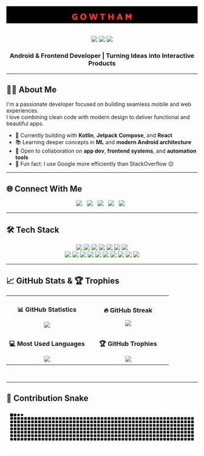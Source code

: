 <div align="center">
  <img src="assets/images/myName.png" alt="GOWTHAM" style="max-width: 100%; height: auto; margin-bottom: 20px;" />
  
  <p style="margin-top: 10px;">
    <img src="https://img.shields.io/badge/Android%20Dev-%2376FF03?style=for-the-badge&logo=android&logoColor=black"/>
    <img src="https://img.shields.io/badge/Frontend%20Dev-%2361DAFB?style=for-the-badge&logo=react&logoColor=black"/>
    <a href="https://gowthamchand.vercel.app/" target="_blank">
      <img src="https://img.shields.io/badge/Portfolio-Live-%23000000?style=for-the-badge&logo=firefox&logoColor=%23FF7139"/>
    </a>
  </p>
</div>



<h3 align="center">Android & Frontend Developer | Turning Ideas into Interactive Products</h3>

---

## 👨‍💻 About Me

I'm a passionate developer focused on building seamless mobile and web experiences.  
I love combining clean code with modern design to deliver functional and beautiful apps.

- 🚀 Currently building with **Kotlin**, **Jetpack Compose**, and **React**
- 📚 Learning deeper concepts in **ML** and **modern Android architecture**
- 🤝 Open to collaboration on **app dev**, **frontend systems**, and **automation tools**
- 🧩 Fun fact: I use Google more efficiently than StackOverflow 😉

---

## 🌐 Connect With Me

<p align="center">
  <a href="https://linkedin.com/in/gplgowthamchand"><img src="https://img.shields.io/badge/LinkedIn-d5d5d5?style=for-the-badge&logo=linkedin&logoColor=0A0209"></a> &nbsp;
  <a href="mailto:gpl.gowthamchand@gmail.com"><img src="https://img.shields.io/badge/Gmail-d5d5d5?style=for-the-badge&logo=gmail&logoColor=0A0209"></a> &nbsp;
  <a href="https://instagram.com/_.gowthammmmm"><img src="https://img.shields.io/badge/Instagram-d5d5d5?style=for-the-badge&logo=instagram&logoColor=0A0209"></a> &nbsp;
  <a href="https://discordapp.com/users/_.gowthammm"><img src="https://img.shields.io/badge/Discord-d5d5d5?style=for-the-badge&logo=discord&logoColor=0A0209"></a> &nbsp;
  <a href="https://www.reddit.com/user/gowtham512/"><img src="https://img.shields.io/badge/Reddit-d5d5d5?style=for-the-badge&logo=reddit&logoColor=0A0209"></a> &nbsp;
</p>

---

## 🛠️ Tech Stack

<p align="center">
  <!-- Languages -->
  <img src="https://img.shields.io/badge/Kotlin-%237F52FF.svg?style=for-the-badge&logo=kotlin&logoColor=white"/>
  <img src="https://img.shields.io/badge/C-%23A8B9CC.svg?style=for-the-badge&logo=c&logoColor=white"/>
  <img src="https://img.shields.io/badge/Python-3670A0.svg?style=for-the-badge&logo=python&logoColor=ffdd54"/>
  <img src="https://img.shields.io/badge/JavaScript-%23323330.svg?style=for-the-badge&logo=javascript&logoColor=%23F7DF1E"/>
  <img src="https://img.shields.io/badge/TypeScript-%23007ACC.svg?style=for-the-badge&logo=typescript&logoColor=white"/>
  <img src="https://img.shields.io/badge/HTML5-%23E34F26.svg?style=for-the-badge&logo=html5&logoColor=white"/>
  <img src="https://img.shields.io/badge/CSS3-%231572B6.svg?style=for-the-badge&logo=css3&logoColor=white"/>
  <br/>
  <!-- Tools -->
  <img src="https://img.shields.io/badge/Jetpack%20Compose-%23007ACC.svg?style=for-the-badge&logo=jetpack-compose&logoColor=white"/>
  <img src="https://img.shields.io/badge/React-%2361DAFB.svg?style=for-the-badge&logo=react&logoColor=black"/>
  <img src="https://img.shields.io/badge/Android%20Studio-3DDC84?style=for-the-badge&logo=android-studio&logoColor=white"/>
  <img src="https://img.shields.io/badge/Supabase-3ECF8E?style=for-the-badge&logo=supabase&logoColor=white"/>
  <img src="https://img.shields.io/badge/Linux-FCC624?style=for-the-badge&logo=linux&logoColor=black"/>
  <img src="https://img.shields.io/badge/Numpy-%23013243.svg?style=for-the-badge&logo=numpy&logoColor=white"/>
  <img src="https://img.shields.io/badge/Pandas-%23150458.svg?style=for-the-badge&logo=pandas&logoColor=white"/>
  <img src="https://img.shields.io/badge/MySQL-4479A1.svg?style=for-the-badge&logo=mysql&logoColor=white"/>
  <img src="https://img.shields.io/badge/Postman-FF6C37?style=for-the-badge&logo=postman&logoColor=white"/>
  <img src="https://img.shields.io/badge/Git-%23F05033.svg?style=for-the-badge&logo=git&logoColor=white"/>
</p>

---

## 📈 GitHub Stats & 🏆 Trophies

<table>
<tr>
<td width="50%" align="center">

### 📊 GitHub Statistics
<img src="https://github-readme-stats.vercel.app/api?username=gpl-gowthamchand&theme=tokyonight&hide_border=true&show_icons=true&count_private=true" />

</td>
<td width="50%" align="center">

### 🔥 GitHub Streak
<img src="https://github-readme-streak-stats.herokuapp.com?user=gpl-gowthamchand&theme=tokyonight&hide_border=true" />

</td>
</tr>
<tr>
<td width="50%" align="center">

### 💻 Most Used Languages
<img src="https://github-readme-stats.vercel.app/api/top-langs/?username=gpl-gowthamchand&layout=compact&theme=tokyonight&hide_border=true&langs_count=6" />

</td>
<td width="50%" align="center">

### 🏆 GitHub Trophies
<img src="https://github-profile-trophy.vercel.app/?username=gpl-gowthamchand&theme=onedark&no-frame=true&no-bg=true&title=Stars,Followers,Repositories,Commits,PullRequest,Issues&margin-w=5&row=2&column=3" />

</td>
</tr>
</table>

<br/>


---

<!-- ## 🔝 Top Contributed Repo

<p align="center">
  <img src="https://github-contributor-stats.vercel.app/api?username=gpl-gowthamchand&limit=5&theme=dark&combine_all_yearly_contributions=true"/>
</p> -->

## 🐍 Contribution Snake

<p align="center">
  <img src="https://raw.githubusercontent.com/gpl-gowthamchand/gpl-gowthamchand/output/github-contribution-grid-snake-dark.svg" alt="Snake animation" />
</p>

<!-- Alternative: Direct snake with dark theme -->
<!-- <p align="center">
  <img src="https://raw.githubusercontent.com/gpl-gowthamchand/gpl-gowthamchand/output/github-contribution-grid-snake-dark.svg" alt="Snake animation" />
</p> -->


